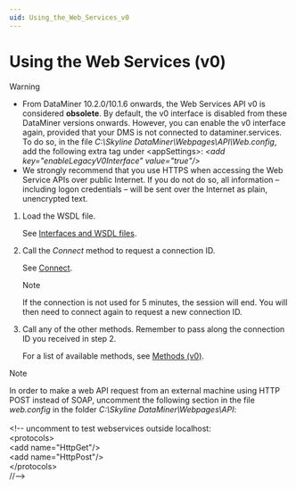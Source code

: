 ```yaml
---
uid: Using_the_Web_Services_v0
---
```


# Using the Web Services (v0)

> [!WARNING]
>
> - From DataMiner 10.2.0/10.1.6 onwards, the Web Services API v0 is considered **obsolete**. By default, the v0 interface is disabled from these DataMiner versions onwards. However, you can enable the v0 interface again, provided that your DMS is not connected to dataminer.services. To do so, in the file *C:\\Skyline DataMiner\\Webpages\\API\\Web.config*, add the following extra tag under \<appSettings>: *\<add key="enableLegacyV0Interface" value="true"/>*
> - We strongly recommend that you use HTTPS when accessing the Web Service APIs over public Internet. If you do not do so, all information – including logon credentials – will be sent over the Internet as plain, unencrypted text.

1. Load the WSDL file.

   See [Interfaces and WSDL files](xref:Interfaces_and_WSDL_filesv0).

1. Call the *Connect* method to request a connection ID.

   See [Connect](xref:Connect).

   > [!NOTE]
   > If the connection is not used for 5 minutes, the session will end. You will then need to connect again to request a new connection ID.

1. Call any of the other methods. Remember to pass along the connection ID you received in step 2.

   For a list of available methods, see [Methods (v0)](xref:WS_Methods_v0#methods-v0).

> [!NOTE]
> In order to make a web API request from an external machine using HTTP POST instead of SOAP, uncomment the following section in the file *web.config* in the folder *C:\\Skyline DataMiner\\Webpages\\API*:<br><br> \<!-- uncomment to test webservices outside localhost:<br> \<protocols><br> \<add name="HttpGet"/><br> \<add name="HttpPost"/><br> \</protocols><br> //-->
